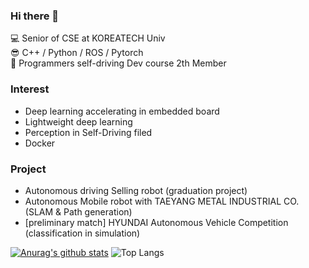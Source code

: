 ### Hi there 👋

💻 Senior of CSE at KOREATECH Univ <br/>
😎 C++ / Python / ROS / Pytorch <br/>
🦁 Programmers self-driving Dev course 2th Member <br/>

### Interest
- Deep learning accelerating in embedded board
- Lightweight deep learning
- Perception in Self-Driving filed
- Docker


### Project
- Autonomous driving Selling robot (graduation project)
- Autonomous Mobile robot with TAEYANG METAL INDUSTRIAL CO. (SLAM & Path generation)
- [preliminary match] HYUNDAI Autonomous Vehicle Competition (classification in simulation)


[![Anurag's github stats](https://github-readme-stats.vercel.app/api?username=BalmyAir)](https://github.com/anuraghazra/github-readme-stats)
![Top Langs](https://github-readme-stats.vercel.app/api/top-langs/?username=BalmyAir&layout=compact)

<!--
**BalmyAir/BalmyAir** is a ✨ _special_ ✨ repository because its `README.md` (this file) appears on your GitHub profile.

Here are some ideas to get you started:

- 🔭 I’m currently working on ...
- 🌱 I’m currently learning ...
- 👯 I’m looking to collaborate on ...
- 🤔 I’m looking for help with ...
- 💬 Ask me about ...
- 📫 How to reach me: ...
- 😄 Pronouns: ...
- ⚡ Fun fact: ...
-->
